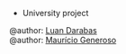 * University project

@author: [Luan Darabas](https://github.com/luandr) <br>
@author: [Maurício Generoso](https://github.com/programmerGM) <br>
